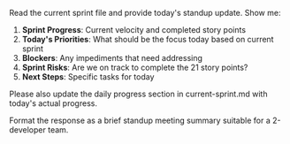 Read the current sprint file and provide today's standup update. Show me:

1. **Sprint Progress**: Current velocity and completed story points
2. **Today's Priorities**: What should be the focus today based on current sprint
3. **Blockers**: Any impediments that need addressing
4. **Sprint Risks**: Are we on track to complete the 21 story points?
5. **Next Steps**: Specific tasks for today

Please also update the daily progress section in current-sprint.md with today's actual progress.

Format the response as a brief standup meeting summary suitable for a 2-developer team.